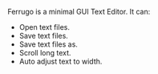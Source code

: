 Ferrugo is a minimal GUI Text Editor.
It can:
* Open text files.
* Save text files.
* Save text files as.
* Scroll long text.
* Auto adjust text to width.